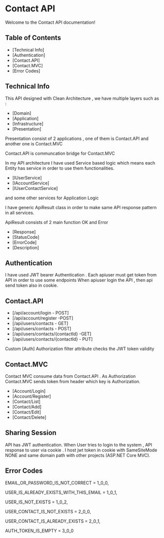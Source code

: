 # Contact API 



Welcome to the Contact API documentation! 
## Table of Contents

- [Technical Info]
- [Authentication]
- [Contact.API]
- [Contact.MVC]
- [Error Codes]



## Technical Info

This API designed with Clean Architecture , we have multiple layers such as :
- [Domain]
- [Application]
- [Infrastructure]
- [Presentation]

Presentation consist of 2 applications , one of them is Contact.API and another one is Contact.MVC

Contact.API is communcation bridge for Contact.MVC

In my API architecture I have used Service based logic which means each Entity has service in order to use them functionalities.

- [IUserService]
- [IAccountService]
- [IUserContactService]

and some other services for Application Logic

I have generic ApiResult<TResponse> class in order to make same API response pattern in all services.

ApiResult consists of 2 main function OK and Error

- [Response]
- [StatusCode]
- [ErrorCode]
- [Description]

## Authentication

I have used JWT bearer Authentication . Each apiuser must get token from API in order to use some endpoints
When apiuser login the API , then api send token also in cookie.



## Contact.API

- [/api/account/login - POST]
- [/api/account/register -POST]
- [/api/users/contacts - GET]
- [/api/users/contacts - POST]
- [/api/users/contacts/{contactId} -GET]
- [/api/users/contacts/{contactId} - PUT]

Custom [Auth] Authorization filter attribute checks the JWT token validity

## Contact.MVC
Contact MVC consume data from Contact.API . As Authorization Contact.MVC sends token from header which key is Authorization.
- [Account/Login]
- [Account/Register]
- [Contact/List]
- [Contact/Add]
- [Contact/Edit]
- [Contact/Delete]
  
## Sharing Session

API has JWT authentication. When User tries to login to the system , API response to user via cookie . I host jwt token in cookie with SameSiteMode NONE and same domain path with other projects (ASP.NET Core MVC).


## Error Codes

 EMAIL_OR_PASSWORD_IS_NOT_CORRECT = 1_0_0,

 USER_IS_ALREADY_EXISTS_WITH_THIS_EMAIL = 1_0_1,

 USER_IS_NOT_EXISTS = 1_0_2,


 USER_CONTACT_IS_NOT_EXISTS = 2_0_0,

 USER_CONTACT_IS_ALREADY_EXISTS = 2_0_1,


 AUTH_TOKEN_IS_EMPTY = 3_0_0
